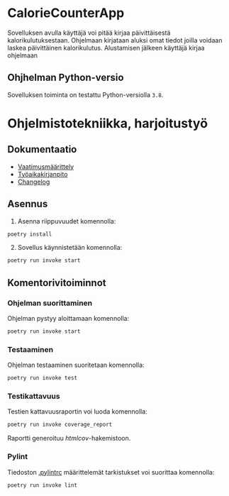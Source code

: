 
# CalorieCounterApp

Sovelluksen avulla käyttäjä voi pitää kirjaa päivittäisestä kalorikulutuksestaan. Ohjelmaan kirjataan aluksi omat tiedot joilla voidaan laskea päivittäinen kalorikulutus. Alustamisen jälkeen käyttäjä kirjaa ohjelmaan 

## Ohjhelman Python-versio

Sovelluksen toiminta on testattu Python-versiolla `3.8`.

# Ohjelmistotekniikka, harjoitustyö
## Dokumentaatio
- [Vaatimusmäärittely](https://github.com/Owlaboy/ot-harjoitustyo/blob/cb63175993b1c7a3a6ffea62b9294800f659ca5b/calorie-counter/dokumentaatio/vaatimusmaarittely.md)
- [Työaikakirjanpito](calorie-counter/dokumentaatio/tuntikirjanpito.md)
- [Changelog](calorie-counter/dokumentaatio/changelog.md)

## Asennus

1. Asenna riippuvuudet komennolla:

```bash
poetry install
```

2. Sovellus käynnistetään komennolla:

```bash
poetry run invoke start
```

## Komentorivitoiminnot

### Ohjelman suorittaminen

Ohjelman pystyy aloittamaan komennolla:

```bash
poetry run invoke start
```

### Testaaminen

Ohjelman testaaminen suoritetaan komennolla:

```bash
poetry run invoke test
```

### Testikattavuus

Testien kattavuusraportin voi luoda komennolla:

```bash
poetry run invoke coverage_report
```

Raportti generoituu _htmlcov_-hakemistoon.

### Pylint

Tiedoston [.pylintrc](./.pylintrc) määrittelemät tarkistukset voi suorittaa komennolla:

```bash
poetry run invoke lint
```
